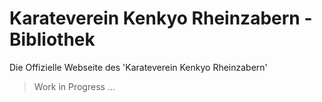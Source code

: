 # Karateverein Kenkyo Rheinzabern - Bibliothek

Die Offizielle Webseite des 'Karateverein Kenkyo Rheinzabern'

> Work in Progress ... 